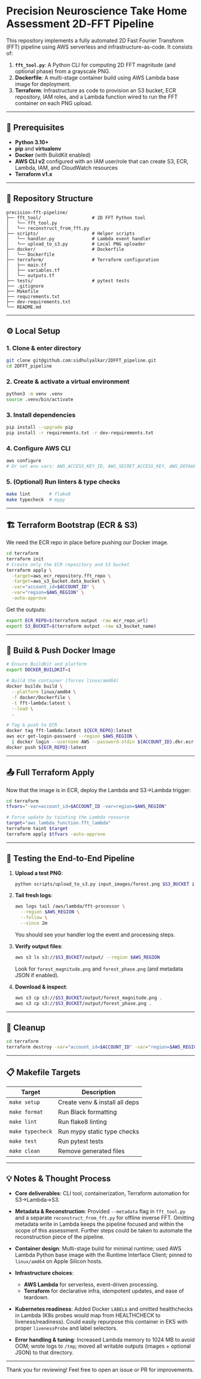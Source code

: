 # Precision Neuroscience Take Home Assessment 2D‑FFT Pipeline

This repository implements a fully automated 2D Fast Fourier Transform (FFT) pipeline using AWS serverless and infrastructure-as-code. It consists of:

1. **`fft_tool.py`**: A Python CLI for computing 2D FFT magnitude (and optional phase) from a grayscale PNG.
2. **Dockerfile**: A multi-stage container build using AWS Lambda base image for deployment.
3. **Terraform**: Infrastructure as code to provision an S3 bucket, ECR repository, IAM roles, and a Lambda function wired to run the FFT container on each PNG upload.

---

## 🔧 Prerequisites

* **Python 3.10+**
* **pip** and **virtualenv**
* **Docker** (with BuildKit enabled)
* **AWS CLI v2** configured with an IAM user/role that can create S3, ECR, Lambda, IAM, and CloudWatch resources
* **Terraform v1.x**

---

## 📁 Repository Structure

```
precision-fft-pipeline/
├── fft_tool/                   # 2D FFT Python tool
│   └── fft_tool.py
│   └── reconstruct_from_fft.py
├── scripts/                    # Helper scripts
│   └── handler.py              # Lambda event handler
│   └── upload_to_s3.py         # Local PNG uploader
├── docker/                     # Dockerfile
│   └── Dockerfile
├── terraform/                  # Terraform configuration
│   ├── main.tf
│   ├── variables.tf
│   └── outputs.tf
├── tests/                      # pytest tests
├── .gitignore
├── Makefile
├── requirements.txt
├── dev-requirements.txt
└── README.md
```

---

## ⚙️ Local Setup

### 1. Clone & enter directory

```bash
git clone git@github.com:sidhulyalkar/2DFFT_pipeline.git
cd 2DFFT_pipeline
```

### 2. Create & activate a virtual environment

```bash
python3 -m venv .venv
source .venv/bin/activate
```

### 3. Install dependencies

```bash
pip install --upgrade pip
pip install -r requirements.txt -r dev-requirements.txt
```

### 4. Configure AWS CLI

```bash
aws configure
# Or set env vars: AWS_ACCESS_KEY_ID, AWS_SECRET_ACCESS_KEY, AWS_DEFAULT_REGION
```

### 5. (Optional) Run linters & type checks

```bash
make lint       # flake8
make typecheck  # mypy
```

---

## 🏗️ Terraform Bootstrap (ECR & S3)

We need the ECR repo in place before pushing our Docker image.

```bash
cd terraform
terraform init
# Create only the ECR repository and S3 bucket
terraform apply \
  -target=aws_ecr_repository.fft_repo \
  -target=aws_s3_bucket.data_bucket \
  -var="account_id=$ACCOUNT_ID" \
  -var="region=$AWS_REGION" \
  -auto-approve
```

Get the outputs:

```bash
export ECR_REPO=$(terraform output -raw ecr_repo_url)
export S3_BUCKET=$(terraform output -raw s3_bucket_name)
```

---

## 🐳 Build & Push Docker Image

```bash
# Ensure BuildKit and platform
export DOCKER_BUILDKIT=1

# Build the container (forces linux/amd64)
docker buildx build \
  --platform linux/amd64 \
  -f docker/Dockerfile \
  -t fft-lambda:latest \
  --load \
  .

# Tag & push to ECR
docker tag fft-lambda:latest ${ECR_REPO}:latest
aws ecr get-login-password --region $AWS_REGION \
  | docker login --username AWS --password-stdin ${ACCOUNT_ID}.dkr.ecr.${AWS_REGION}.amazonaws.com
docker push ${ECR_REPO}:latest
```

---

## 📤 Full Terraform Apply

Now that the image is in ECR, deploy the Lambda and S3→Lambda trigger:

```bash
cd terraform
tfvars="-var=account_id=$ACCOUNT_ID -var=region=$AWS_REGION"

# Force update by tainting the Lambda resource
target="aws_lambda_function.fft_lambda"
terraform taint $target
terraform apply $tfvars -auto-approve
```

---

## 🧪 Testing the End‑to‑End Pipeline

1. **Upload a test PNG**:

   ```bash
   python scripts/upload_to_s3.py input_images/forest.png $S3_BUCKET input/forest.png
   ```

2. **Tail fresh logs**:

   ```bash
   aws logs tail /aws/lambda/fft-processor \
     --region $AWS_REGION \
     --follow \
     --since 2m
   ```

   You should see your handler log the event and processing steps.

3. **Verify output files**:

   ```bash
   aws s3 ls s3://$S3_BUCKET/output/ --region $AWS_REGION
   ```

   Look for `forest_magnitude.png` and `forest_phase.png` (and metadata JSON if enabled).

4. **Download & inspect**:

   ```bash
   aws s3 cp s3://$S3_BUCKET/output/forest_magnitude.png .
   aws s3 cp s3://$S3_BUCKET/output/forest_phase.png .
   ```

---

## 🧹 Cleanup

```bash
cd terraform
terraform destroy -var="account_id=$ACCOUNT_ID" -var="region=$AWS_REGION" -auto-approve
```

---

## 📋 Makefile Targets

| Target           | Description                    |
| ---------------- | ------------------------------ |
| `make setup`     | Create venv & install all deps |
| `make format`    | Run Black formatting           |
| `make lint`      | Run flake8 linting             |
| `make typecheck` | Run mypy static type checks    |
| `make test`      | Run pytest tests               |
| `make clean`     | Remove generated files         |

---

## 💡 Notes & Thought Process

* **Core deliverables**: CLI tool, containerization, Terraform automation for S3→Lambda→S3.
* **Metadata & Reconstruction**: Provided `--metadata` flag in `fft_tool.py` and a separate `reconstruct_from_fft.py` for offline inverse FFT. Omitting metadata write in Lambda keeps the pipeline focused and within the scope of this assessment. Further steps could be taken to automate the reconstruction piece of the pipeline.
* **Container design**: Multi-stage build for minimal runtime; used AWS Lambda Python base image with the Runtime Interface Client; pinned to `linux/amd64` on Apple Silicon hosts.
* **Infrastructure choices**:

  * **AWS Lambda** for serverless, event-driven processing.
  * **Terraform** for declarative infra, idempotent updates, and ease of teardown.
* **Kubernetes readiness**: Added Docker `LABEL`s and omitted healthchecks in Lambda (K8s probes would map from HEALTHCHECK to liveness/readiness). Could easily repurpose this container in EKS with proper `livenessProbe` and label selectors.
* **Error handling & tuning**: Increased Lambda memory to 1024 MB to avoid OOM; wrote logs to `/tmp`; moved all writable outputs (images + optional JSON) to that directory.

---

Thank you for reviewing! Feel free to open an issue or PR for improvements.
